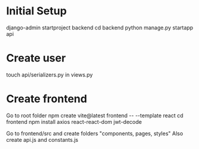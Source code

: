 # Initial Setup
django-admin startproject backend
cd backend
python manage.py startapp api

# Create user
touch api/serializers.py
in views.py


# Create frontend
Go to root folder
npm create vite@latest frontend -- --template react
cd frontend
npm install axios react-react-dom jwt-decode

Go to frontend/src and create folders "components, pages, styles"
Also create api.js and constants.js